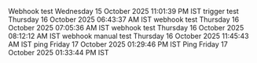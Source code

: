 Webhook test Wednesday 15 October 2025 11:01:39 PM IST
trigger test Thursday 16 October 2025 06:43:37 AM IST
webhook test Thursday 16 October 2025 07:05:36 AM IST
webhook test Thursday 16 October 2025 08:12:12 AM IST
webhook manual test Thursday 16 October 2025 11:45:43 AM IST
ping Friday 17 October 2025 01:29:46 PM IST
Ping Friday 17 October 2025 01:33:44 PM IST
